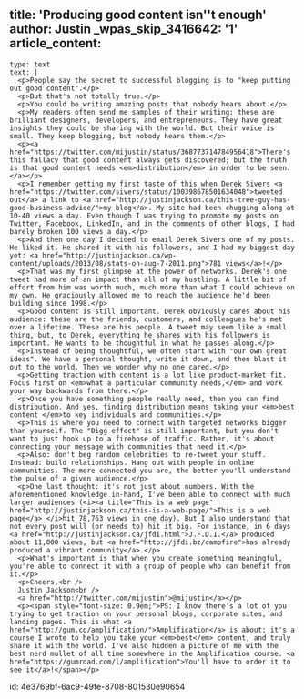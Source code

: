 title: 'Producing good content isn''t enough'
author: Justin
_wpas_skip_3416642: '1'
article_content:
  -
    type: text
    text: |
      <p>People say the secret to successful blogging is to "keep putting out good content".</p>
      <p>But that's not totally true.</p>
      <p>You could be writing amazing posts that nobody hears about.</p>
      <p>My readers often send me samples of their writing: these are brilliant designers, developers, and entrepreneurs. They have great insights they could be sharing with the world. But their voice is small. They keep blogging, but nobody hears them.</p>
      <p><a href="https://twitter.com/mijustin/status/368773714784956418">There's this fallacy that good content always gets discovered; but the truth is that good content needs <em>distribution</em> in order to be seen.</a></p>
      <p>I remember getting my first taste of this when Derek Sivers <a href="https://twitter.com/sivers/status/100398678501634048">tweeted out</a> a link to <a href="http://justinjackson.ca/this-tree-guy-has-good-business-advice/">my blog</a>. My site had been chugging along at 10-40 views a day. Even though I was trying to promote my posts on Twitter, Facebook, LinkedIn, and in the comments of other blogs, I had barely broken 100 views a day.</p>
      <p>And then one day I decided to email Derek Sivers one of my posts. He liked it. He shared it with his followers, and I had my biggest day yet: <a href="http://justinjackson.ca/wp-content/uploads/2013/08/stats-on-aug-7-2011.png">781 views</a>!</p>
      <p>That was my first glimpse at the power of networks. Derek's one tweet had more of an impact than all of my hustling. A little bit of effort from him was worth much, much more than what I could achieve on my own. He graciously allowed me to reach the audience he'd been building since 1998.</p>
      <p>Good content is still important. Derek obviously cares about his audience: these are the friends, customers, and colleagues he's met over a lifetime. These are his people. A tweet may seem like a small thing, but, to Derek, everything he shares with his followers is important. He wants to be thoughtful in what he passes along.</p>
      <p>Instead of being thoughtful, we often start with "our own great ideas". We have a personal thought, write it down, and then blast it out to the world. Then we wonder why no one cared.</p>
      <p>Getting traction with content is a lot like product-market fit. Focus first on <em>what a particular community needs,</em> and work your way backwards from there.</p>
      <p>Once you have something people really need, then you can find distribution. And yes, finding distribution means taking your <em>best content </em>to key individuals and communities.</p>
      <p>This is where you need to connect with targeted networks bigger than yourself. The "Digg effect" is still important, but you don't want to just hook up to a firehose of traffic. Rather, it's about connecting your message with communities that need it.</p>
      <p>Also: don't beg random celebrities to re-tweet your stuff. Instead: build relationships. Hang out with people in online communities. The more connected you are, the better you'll understand the pulse of a given audience.</p>
      <p>One last thought: it's not just about numbers. With the aforementioned knowledge in-hand, I've been able to connect with much larger audiences (<i><a title="This is a web page" href="http://justinjackson.ca/this-is-a-web-page/">This is a web page</a> </i>hit 78,763 views in one day). But I also understand that not every post will (or needs to) hit it big. For instance, in 6 days <a href="http://justinjackson.ca/jfdi.html">J.F.D.I.</a> produced about 11,000 views, but <a href="http://jfdi.bz/campfire">has already produced a vibrant community</a>.</p>
      <p>What's important is that when you create something meaningful, you're able to connect it with a group of people who can benefit from it.</p>
      <p>Cheers,<br />
      Justin Jackson<br />
      <a href="http://twitter.com/mijustin">@mijustin</a></p>
      <p><span style="font-size: 0.9em;">PS: I know there's a lot of you trying to get traction on your personal blogs, corporate sites, and landing pages. This is what <a href="http://gum.co/amplification/">Amplification</a> is about: it's a course I wrote to help you take your <em>best</em> content, and truly share it with the world. I've also hidden a picture of me with the best nerd mullet of all time somewhere in the Amplification course. <a href="https://gumroad.com/l/amplification">You'll have to order it to see it</a>!</span></p>
      
id: 4e3769bf-6ac9-49fe-8708-801530e90654

